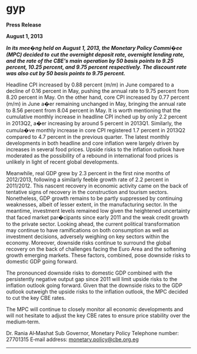 # gyp

**Press Release**

**August 1, 2013**

**_In its mee�ng held on August 1, 2013, the Monetary Policy Commi�ee (MPC) decided to_**
**_cut the overnight deposit rate, overnight lending rate, and the rate of the CBE's main_**
**_operation by 50 basis points to 9.25 percent, 10.25 percent, and 9.75 percent_**
**_respectively. The discount rate was also cut by 50 basis points to 9.75 percent._**

Headline CPI increased by 0.88 percent (m/m) in June compared to a decline of 0.16
percent in May, pushing the annual rate to 9.75 percent from 8.20 percent in May. On the
other hand, core CPI increased by 0.77 percent (m/m) in June a�er remaining unchanged
in May, bringing the annual rate to 8.56 percent from 8.04 percent in May. It is worth
mentioning that the cumulative monthly increase in headline CPI inched up by only 2.2
percent in 2013Q2, a�er increasing by around 5 percent in 2013Q1. Similarly, the
cumula�ve monthly increase in core CPI registered 1.7 percent in 2013Q2 compared to 4.7
percent in the previous quarter. The latest monthly developments in both headline and
core inflation were largely driven by increases in several food prices. Upside risks to the
inflation outlook have moderated as the possibility of a rebound in international food
prices is unlikely in light of recent global developments.

Meanwhile, real GDP grew by 2.3 percent in the first nine months of 2012/2013, following
a similarly feeble growth rate of 2.2 percent in 2011/2012. This nascent recovery in
economic activity came on the back of tentative signs of recovery in the construction and
tourism sectors. Nonetheless, GDP growth remains to be partly suppressed by continuing
weaknesses, albeit of lesser extent, in the manufacturing sector. In the meantime,
investment levels remained low given the heightened uncertainty that faced market
par�cipants since early 2011 and the weak credit growth to the private sector. Looking
ahead, the current political transformation may continue to have ramifications on both
consumption as well as investment decisions, adversely weighing on key sectors within
the economy. Moreover, downside risks continue to surround the global recovery on the
back of challenges facing the Euro Area and the softening growth emerging markets.
These factors, combined, pose downside risks to domestic GDP going forward.

The pronounced downside risks to domestic GDP combined with the persistently negative
output gap since 2011 will limit upside risks to the inflation outlook going forward. Given
that the downside risks to the GDP outlook outweigh the upside risks to the inflation
outlook, the MPC decided to cut the key CBE rates.

The MPC will continue to closely monitor all economic developments and will not hesitate
to adjust the key CBE rates to ensure price stability over the medium‐term.

Dr. Rania Al‐Mashat
Sub Governor, Monetary Policy
Telephone number: 27701315
E‐mail address: monetary.policy@cbe.org.eg


-----


